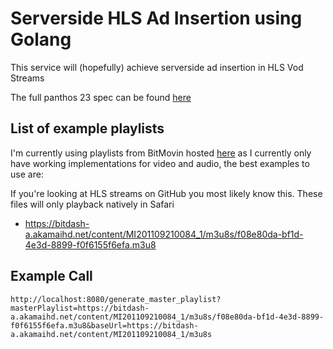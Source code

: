 # Serverside HLS Ad Insertion using Golang
This service will (hopefully) achieve serverside ad insertion in HLS Vod Streams

The full panthos 23 spec can be found [here](https://tools.ietf.org/html/draft-pantos-http-live-streaming-23)


## List of example playlists

I'm currently using playlists from BitMovin hosted [here](https://bitmovin.com/mpeg-dash-hls-examples-sample-streams/) as I currently only have working implementations for video and audio, the best examples to use are:

If you're looking at HLS streams on GitHub you most likely know this. These files will only playback natively in Safari

- https://bitdash-a.akamaihd.net/content/MI201109210084_1/m3u8s/f08e80da-bf1d-4e3d-8899-f0f6155f6efa.m3u8

## Example Call

`http://localhost:8080/generate_master_playlist?masterPlaylist=https://bitdash-a.akamaihd.net/content/MI201109210084_1/m3u8s/f08e80da-bf1d-4e3d-8899-f0f6155f6efa.m3u8&baseUrl=https://bitdash-a.akamaihd.net/content/MI201109210084_1/m3u8s` 


